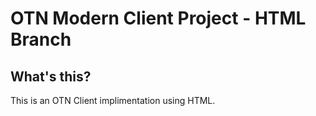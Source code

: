 # OTN Modern Client Project - HTML Branch

## What's this?
This is an OTN Client implimentation using HTML.
